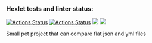 ### Hexlet tests and linter status:
[![Actions Status](https://github.com/GurevichSergey/java-project-71/workflows/hexlet-check/badge.svg)](https://github.com/GurevichSergey/java-project-71/actions)
[![Actions Status](https://github.com/GurevichSergey/java-project-71/workflows/my-check/badge.svg)](https://github.com/GurevichSergey/java-project-71/actions)
<a href="https://codeclimate.com/github/GurevichSergey/java-project-71/maintainability"><img src="https://api.codeclimate.com/v1/badges/057c885c0c6f0c6881cb/maintainability" /></a>
<a href="https://codeclimate.com/github/GurevichSergey/java-project-71/test_coverage"><img src="https://api.codeclimate.com/v1/badges/057c885c0c6f0c6881cb/test_coverage" /></a>

Small pet project that can compare flat json and yml files
